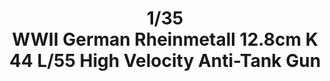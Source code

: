 ---
layout: product
title: "1/35 WWII German Rheinmetall 12.8cm K44 L/55 High Velocity Anti-Tank Gun"
price: "5300" 
desc: "Maketa"
img_path: "/assets/img/GWH03523.webp"
brand: "N/A"
available: false
special_offer: false
new: false
soon: false
cat: "010000"
subcat: "010900"
subsubcat: "0N/A"
sifra: "GWH03523"
popular: false
spec: false
---